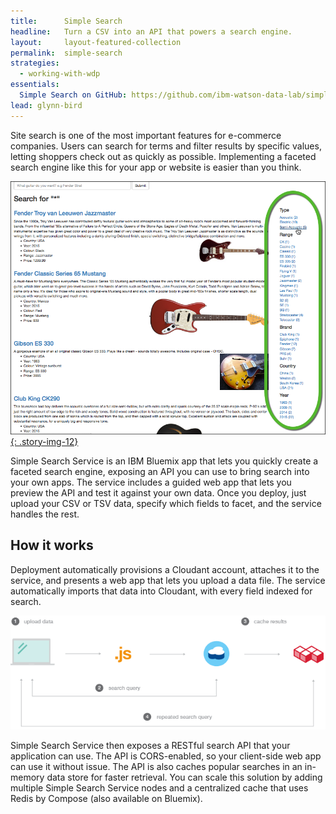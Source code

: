 ```yaml
---
title:      Simple Search
headline:   Turn a CSV into an API that powers a search engine.
layout:     layout-featured-collection
permalink:  simple-search
strategies: 
  - working-with-wdp
essentials:
  Simple Search on GitHub: https://github.com/ibm-watson-data-lab/simple-search-service
lead: glynn-bird
---
```



Site search is one of the most important features for e-commerce companies. Users can search for terms and filter results by specific values, letting shoppers check out as quickly as possible. Implementing a faceted search engine like this for your app or website is easier than you think.

<a href="/img/search-facets.png">![On this guitar search site, click a link on the right to narrow down results and find exactly what you want.](/img/search-facets.png){: .story-img-12}</a>

Simple Search Service is an IBM Bluemix app that lets you quickly create a faceted search engine, exposing an API you can use to bring search into your own apps. The service includes a guided web app that lets you preview the API and test it against your own data. Once you deploy, just upload your CSV or TSV data, specify which fields to facet, and the service handles the rest.

## How it works

Deployment automatically provisions a Cloudant account, attaches it to the service, and presents a web app that lets you upload a data file. The service automatically imports that data into Cloudant, with every field indexed for search.

![Architecture diagram of Simple Search Service](/img/simple-search-diagram.png)

Simple Search Service then exposes a RESTful search API that your application can use. The API is CORS-enabled, so your client-side web app can use it without issue. The API is also caches popular searches in an in-memory data store for faster retrieval. You can scale this solution by adding multiple Simple Search Service nodes and a centralized cache that uses Redis by Compose (also available on Bluemix).